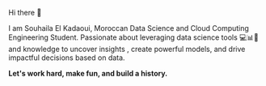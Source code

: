 Hi there 👋
<p>I am Souhaila El Kadaoui, Moroccan Data Science and Cloud Computing Engineering Student. Passionate about leveraging data science tools 💻📊📝 and knowledge to uncover insights , create powerful models, and drive impactful decisions based on data.</p>
<b>Let's work hard, make fun, and build a history.</b>
